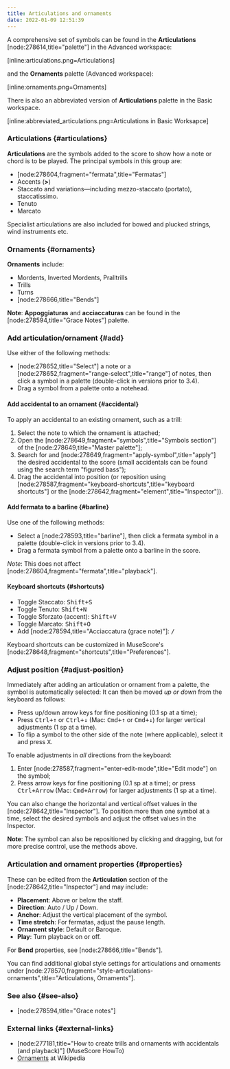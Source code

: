 ```yaml
---
title: Articulations and ornaments
date: 2022-01-09 12:51:39
---
```

A comprehensive set of symbols can be found in the __Articulations__ [node:278614,title="palette"] in the Advanced workspace:

 [inline:articulations.png=Articulations] 

and the __Ornaments__ palette (Advanced workspace):

 [inline:ornaments.png=Ornaments] 

There is also an abbreviated version of __Articulations__ palette in the Basic workspace.

[inline:abbreviated_articulations.png=Articulations in Basic Worksapce] 

### Articulations {#articulations}

__Articulations__ are the symbols added to the score to show how a note or chord is to be played. The principal symbols in this group are:

* [node:278604,fragment="fermata",title="Fermatas"]
* Accents (__>__)
* Staccato  and variations—including mezzo-staccato (portato), staccatissimo.
* Tenuto
* Marcato

Specialist articulations are also included for bowed and plucked strings, wind instruments etc. 

### Ornaments {#ornaments}

__Ornaments__ include:

* Mordents, Inverted Mordents, Pralltrills
* Trills
* Turns
* [node:278666,title="Bends"] 

__Note__: __Appoggiaturas__ and __acciaccaturas__ can be found in the [node:278594,title="Grace Notes"] palette.

### Add articulation/ornament {#add}

Use either of the following methods:

* [node:278652,title="Select"] a note or a [node:278652,fragment="range-select",title="range"] of notes, then click a symbol in a palette (double-click in versions prior to 3.4).
* Drag a symbol from a palette onto a notehead.

#### Add accidental to an ornament {#accidental}

To apply an accidental to an existing ornament, such as a trill:

1. Select the note to which the ornament is attached;
2. Open the [node:278649,fragment="symbols",title="Symbols section"] of the [node:278649,title="Master palette"];
3. Search for and [node:278649,fragment="apply-symbol",title="apply"] the desired accidental to the score (small accidentals can be found using the search term "figured bass");
4. Drag the accidental into position (or reposition using [node:278587,fragment="keyboard-shortcuts",title="keyboard shortcuts"] or the [node:278642,fragment="element",title="Inspector"]).

#### Add fermata to a barline {#barline}

Use one of the following methods:

* Select a [node:278593,title="barline"], then click a fermata symbol in a palette (double-click in versions prior to 3.4).
* Drag a fermata  symbol from a palette onto a barline in the score.

_Note_: This does not affect [node:278604,fragment="fermata",title="playback"].

#### Keyboard shortcuts {#shortcuts}

* Toggle Staccato: <kbd><kbd>Shift</kbd>+<kbd>S</kbd></kbd>
* Toggle Tenuto: <kbd><kbd>Shift</kbd>+<kbd>N</kbd></kbd>
* Toggle Sforzato (accent): <kbd><kbd>Shift</kbd>+<kbd>V</kbd></kbd>
* Toggle Marcato: <kbd><kbd>Shift</kbd>+<kbd>O</kbd></kbd>
* Add [node:278594,title="Acciaccatura (grace note)"]: <kbd><kbd>/</kbd></kbd> 

Keyboard shortcuts can be customized in MuseScore's [node:278648,fragment="shortcuts",title="Preferences"].

### Adjust position {#adjust-position}

Immediately after adding an articulation or ornament from a palette, the symbol is automatically selected: It can then be moved _up or down_ from the keyboard as follows:

* Press up/down arrow keys for fine positioning (0.1 sp at a time);
* Press <kbd><kbd>Ctrl</kbd>+<kbd>&uarr;</kbd></kbd> or <kbd><kbd>Ctrl</kbd>+<kbd>&darr;</kbd></kbd> (Mac: <kbd><kbd>Cmd</kbd>+<kbd>&uarr;</kbd></kbd> or <kbd><kbd>Cmd</kbd>+<kbd>&darr;</kbd></kbd>) for larger vertical adjustments (1 sp at a time).
* To flip a symbol to the other side of the note (where applicable), select it and press <kbd><kbd>X</kbd></kbd>.

To enable adjustments in _all_ directions from the keyboard:

1. Enter [node:278587,fragment="enter-edit-mode",title="Edit mode"] on the symbol;
2. Press arrow keys for fine positioning (0.1 sp at a time); or press <kbd><kbd>Ctrl</kbd>+<kbd>Arrow</kbd></kbd> (Mac: <kbd><kbd>Cmd</kbd>+<kbd>Arrow</kbd></kbd>) for larger adjustments (1 sp at a time).

You can also change the horizontal and vertical offset values in the [node:278642,title="Inspector"]. To position more than one symbol at a time, select the desired symbols and adjust the offset values in the Inspector.

__Note__: The symbol can also be repositioned by clicking and dragging, but for more precise control, use the methods above.

### Articulation and ornament properties {#properties}

These can be edited from the __Articulation__ section of the [node:278642,title="Inspector"] and may include:

* __Placement__: Above or below the staff.
* __Direction__: Auto / Up / Down.
* __Anchor__: Adjust the vertical placement of the symbol.
* __Time stretch__: For fermatas, adjust the pause length.
* __Ornament style__: Default or Baroque.
* __Play__: Turn playback on or off.

For __Bend__ properties, see [node:278666,title="Bends"].

You can find additional global style settings for articulations and ornaments under [node:278570,fragment="style-articulations-ornaments",title="Articulations, Ornaments"].

### See also {#see-also}

* [node:278594,title="Grace notes"]

### External links {#external-links}

* [node:277181,title="How to create trills and ornaments with accidentals (and playback)"] (MuseScore HowTo)
* [Ornaments](http://en.wikipedia.org/wiki/Ornament_(music)) at Wikipedia